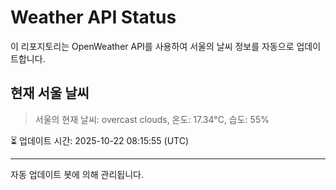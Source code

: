 
# Weather API Status

이 리포지토리는 OpenWeather API를 사용하여 서울의 날씨 정보를 자동으로 업데이트합니다.

## 현재 서울 날씨
> 서울의 현재 날씨: overcast clouds, 온도: 17.34°C, 습도: 55%

⏳ 업데이트 시간: 2025-10-22 08:15:55 (UTC)

---
자동 업데이트 봇에 의해 관리됩니다.
